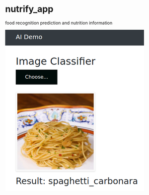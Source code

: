 # nutrify_app
food recognition prediction and nutrition information

![alt text](https://github.com/kapilnargund/nutrify_app/blob/master/pic1.png?raw=true)

